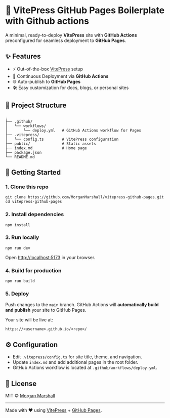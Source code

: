# 📖 VitePress GitHub Pages Boilerplate with Github actions

A minimal, ready-to-deploy **VitePress** site with **GitHub Actions** preconfigured for seamless deployment to **GitHub Pages**.

## ✨ Features

* ⚡️ Out-of-the-box [VitePress](https://vitepress.dev/) setup
* 🚀 Continuous Deployment via **GitHub Actions**
* 🌐 Auto-publish to **GitHub Pages**
* 🛠️ Easy customization for docs, blogs, or personal sites

## 📂 Project Structure

```
.
├── .github/
│   └── workflows/
│       └── deploy.yml   # GitHub Actions workflow for Pages
├── .vitepress/
│   └── config.ts        # VitePress configuration
├── public/              # Static assets
├── index.md             # Home page
├── package.json
└── README.md
```

## 🚀 Getting Started

### 1. Clone this repo

```
git clone https://github.com/MorganMarshall/vitepress-github-pages.git
cd vitepress-github-pages
```

### 2. Install dependencies

```
npm install
```

### 3. Run locally

```
npm run dev
```

Open [http://localhost:5173](http://localhost:5173) in your browser.

### 4. Build for production

```
npm run build
```

### 5. Deploy

Push changes to the `main` branch. GitHub Actions will **automatically build and publish** your site to GitHub Pages.

Your site will be live at:

```
https://<username>.github.io/<repo>/
```

## ⚙️ Configuration

* Edit `.vitepress/config.ts` for site title, theme, and navigation.
* Update `index.md` and add additional pages in the root folder.
* GitHub Actions workflow is located at `.github/workflows/deploy.yml`.

## 📜 License

MIT © [Morgan Marshall](https://github.com/MorganMarshall)

---

Made with ❤️ using [VitePress](https://vitepress.dev/) + [GitHub Pages](https://pages.github.com/).
